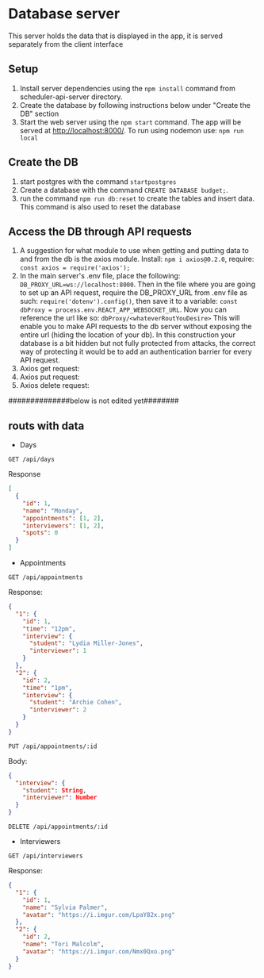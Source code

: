 # Database server
 This server holds the data that is displayed in the app, it is served separately from the client interface

## Setup
1. Install server dependencies using the `npm install` command from scheduler-api-server directory.
2. Create the database by following instructions below under "Create the DB" section 
3. Start the web server using the `npm start` command. The app will be served at <http://localhost:8000/>. To run using nodemon use: `npm run local`

## Create the DB
1. start postgres with the command `startpostgres`
2. Create a database with the command `CREATE DATABASE budget;`.
3. run the command `npm run db:reset` to create the tables and insert data. This command is also used to reset the database

## Access the DB through API requests
1. A suggestion for what module to use when getting and putting data to and from the db is the axios module. Install: `npm i axios@0.2.0`, require: `const axios = require('axios');`
2. In the main server's .env file, place the following: `DB_PROXY_URL=ws://localhost:8000`. 
  Then in the file where you are going to set up an API request, require the DB_PROXY_URL from .env file as such: `require('dotenv').config()`, then save it to a variable: `const dbProxy = process.env.REACT_APP_WEBSOCKET_URL`. Now you can reference the url like so: `dbProxy/<whateverRoutYouDesire>`
  This will enable you to make API requests to the db server without exposing the entire url (hiding the location of your db). In this construction your database is a bit hidden but not fully protected from attacks, the correct way of protecting it would be to add an authentication barrier for every API request.
3. Axios get request:
4. Axios put request:
4. Axios delete request:

##############below is not edited yet########
## routs with data
- Days

`GET /api/days`

Response

```json
[
  {
    "id": 1,
    "name": "Monday",
    "appointments": [1, 2],
    "interviewers": [1, 2],
    "spots": 0
  }
]
```

- Appointments

`GET /api/appointments`

Response:

```json
{
  "1": {
    "id": 1,
    "time": "12pm",
    "interview": {
      "student": "Lydia Miller-Jones",
      "interviewer": 1
    }
  },
  "2": {
    "id": 2,
    "time": "1pm",
    "interview": {
      "student": "Archie Cohen",
      "interviewer": 2
    }
  }
}
```

`PUT /api/appointments/:id`

Body:

```json
{
  "interview": {
    "student": String,
    "interviewer": Number
  }
}
```

`DELETE /api/appointments/:id`

- Interviewers

`GET /api/interviewers`

Response:

```json
{
  "1": {
    "id": 1,
    "name": "Sylvia Palmer",
    "avatar": "https://i.imgur.com/LpaY82x.png"
  },
  "2": {
    "id": 2,
    "name": "Tori Malcolm",
    "avatar": "https://i.imgur.com/Nmx0Qxo.png"
  }
}
```
